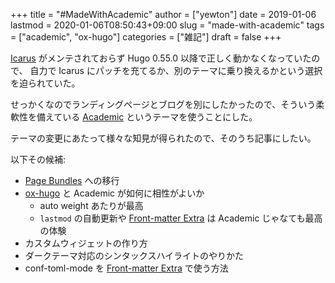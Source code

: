 +++
title = "#MadeWithAcademic"
author = ["yewton"]
date = 2019-01-06
lastmod = 2020-01-06T08:50:43+09:00
slug = "made-with-academic"
tags = ["academic", "ox-hugo"]
categories = ["雑記"]
draft = false
+++

[Icarus](https://github.com/digitalcraftsman/hugo-icarus-theme) がメンテされておらず Hugo 0.55.0 以降で正しく動かなくなっていたので、
自力で Icarus にパッチを充てるか、別のテーマに乗り換えるかという選択を迫られていた。

せっかくなのでランディングページとブログを別にしたかったので、そういう柔軟性を備えている
[Academic](https://sourcethemes.com/academic/) というテーマを使うことにした。

テーマの変更にあたって様々な知見が得られたので、そのうち記事にしたい。

以下その候補:

-   [Page Bundles](https://gohugo.io/content-management/page-bundles/) への移行
-   [ox-hugo](https://ox-hugo.scripter.co/doc/why-ox-hugo/) と Academic が如何に相性がよいか
    -   auto weight あたりが最高
    -   `lastmod` の自動更新や [Front-matter Extra](https://ox-hugo.scripter.co/doc/custom-front-matter/#front-matter-extra) は Academic じゃなても最高の体験
-   カスタムウィジェットの作り方
-   ダークテーマ対応のシンタックスハイライトのやりかた
-   conf-toml-mode を [Front-matter Extra](https://ox-hugo.scripter.co/doc/custom-front-matter/#front-matter-extra) で使う方法
